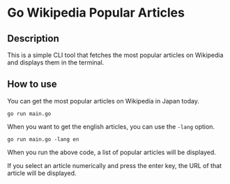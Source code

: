 # Go Wikipedia Popular Articles
## Description
This is a simple CLI tool that fetches the most popular articles on Wikipedia and displays them in the terminal.

## How to use
You can get the most popular articles on Wikipedia in Japan today.
```
go run main.go
```

When you want to get the english articles, you can use the `-lang` option.
```
go run main.go -lang en
```

When you run the above code, a list of popular articles will be displayed.

If you select an article numerically and press the enter key, the URL of that article will be displayed.
